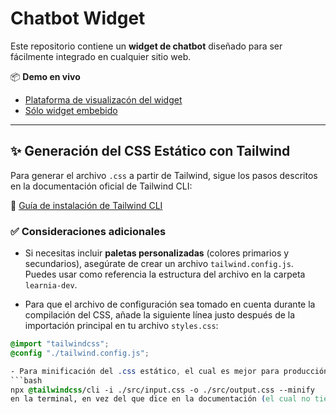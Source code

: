 # Chatbot Widget

Este repositorio contiene un **widget de chatbot** diseñado para ser fácilmente integrado en cualquier sitio web.

📦 **Demo en vivo**  
- [Plataforma de visualizacón del widget](https://laguna-ai.github.io/chatbot-widget/Streaming/)  
- [Sólo widget embebido](https://laguna-ai.github.io/chatbot-widget/learnia-prod/)

---

## ✨ Generación del CSS Estático con Tailwind

Para generar el archivo `.css` a partir de Tailwind, sigue los pasos descritos en la documentación oficial de Tailwind CLI:

🔗 [Guía de instalación de Tailwind CLI](https://tailwindcss.com/docs/installation/tailwind-cli)

### ✅ Consideraciones adicionales

- Si necesitas incluir **paletas personalizadas** (colores primarios y secundarios), asegúrate de crear un archivo `tailwind.config.js`. Puedes usar como referencia la estructura del archivo en la carpeta `learnia-dev`.

- Para que el archivo de configuración sea tomado en cuenta durante la compilación del CSS, añade la siguiente línea justo después de la importación principal en tu archivo `styles.css`:

```css
@import "tailwindcss";
@config "./tailwind.config.js";

- Para minificación del .css estático, el cual es mejor para producción, se puede correr
```bash
npx @tailwindcss/cli -i ./src/input.css -o ./src/output.css --minify
en la terminal, en vez del que dice en la documentación (el cual no tiene la bandera de minify).

